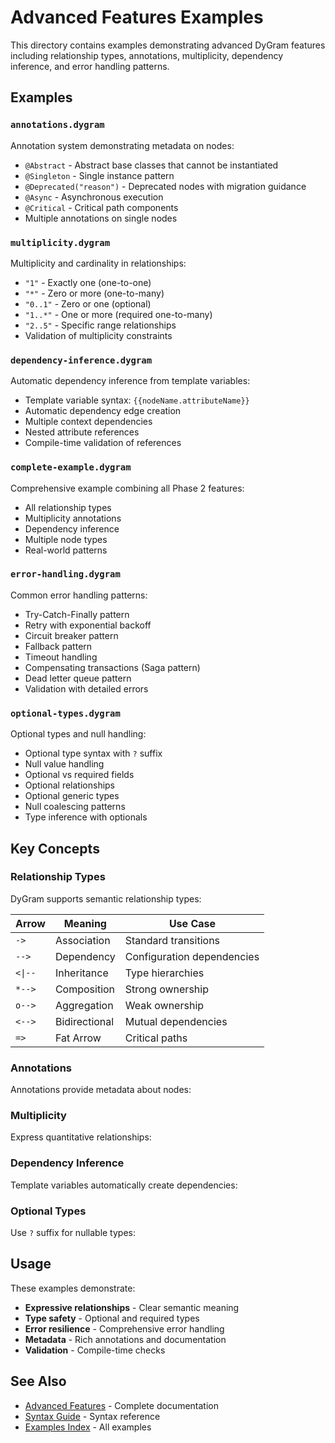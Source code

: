 # Advanced Features Examples

This directory contains examples demonstrating advanced DyGram features including relationship types, annotations, multiplicity, dependency inference, and error handling patterns.

## Examples

### `annotations.dygram`
Annotation system demonstrating metadata on nodes:
- `@Abstract` - Abstract base classes that cannot be instantiated
- `@Singleton` - Single instance pattern
- `@Deprecated("reason")` - Deprecated nodes with migration guidance
- `@Async` - Asynchronous execution
- `@Critical` - Critical path components
- Multiple annotations on single nodes

### `multiplicity.dygram`
Multiplicity and cardinality in relationships:
- `"1"` - Exactly one (one-to-one)
- `"*"` - Zero or more (one-to-many)
- `"0..1"` - Zero or one (optional)
- `"1..*"` - One or more (required one-to-many)
- `"2..5"` - Specific range relationships
- Validation of multiplicity constraints

### `dependency-inference.dygram`
Automatic dependency inference from template variables:
- Template variable syntax: `{{nodeName.attributeName}}`
- Automatic dependency edge creation
- Multiple context dependencies
- Nested attribute references
- Compile-time validation of references

### `complete-example.dygram`
Comprehensive example combining all Phase 2 features:
- All relationship types
- Multiplicity annotations
- Dependency inference
- Multiple node types
- Real-world patterns

### `error-handling.dygram`
Common error handling patterns:
- Try-Catch-Finally pattern
- Retry with exponential backoff
- Circuit breaker pattern
- Fallback pattern
- Timeout handling
- Compensating transactions (Saga pattern)
- Dead letter queue pattern
- Validation with detailed errors

### `optional-types.dygram`
Optional types and null handling:
- Optional type syntax with `?` suffix
- Null value handling
- Optional vs required fields
- Optional relationships
- Optional generic types
- Null coalescing patterns
- Type inference with optionals

## Key Concepts

### Relationship Types

DyGram supports semantic relationship types:

| Arrow | Meaning | Use Case |
|-------|---------|----------|
| `->` | Association | Standard transitions |
| `-->` | Dependency | Configuration dependencies |
| `<\|--` | Inheritance | Type hierarchies |
| `*-->` | Composition | Strong ownership |
| `o-->` | Aggregation | Weak ownership |
| `<-->` | Bidirectional | Mutual dependencies |
| `=>` | Fat Arrow | Critical paths |

### Annotations

Annotations provide metadata about nodes:


### Multiplicity

Express quantitative relationships:


### Dependency Inference

Template variables automatically create dependencies:


### Optional Types

Use `?` suffix for nullable types:


## Usage

These examples demonstrate:
- **Expressive relationships** - Clear semantic meaning
- **Type safety** - Optional and required types
- **Error resilience** - Comprehensive error handling
- **Metadata** - Rich annotations and documentation
- **Validation** - Compile-time checks

## See Also

- [Advanced Features](../../docs/advanced-features.md) - Complete documentation
- [Syntax Guide](../../docs/syntax-guide.md) - Syntax reference
- [Examples Index](../../docs/examples-index.md) - All examples
